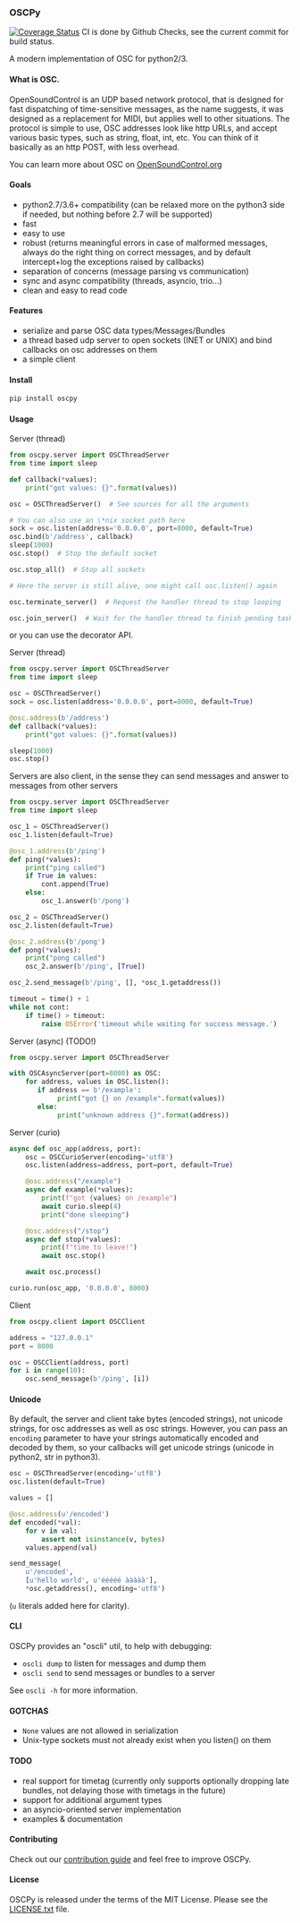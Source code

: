 ### OSCPy

[![Coverage Status](https://coveralls.io/repos/github/kivy/oscpy/badge.svg?branch=master)](https://coveralls.io/github/kivy/oscpy?branch=master)
CI is done by Github Checks, see the current commit for build status.


A modern implementation of OSC for python2/3.

#### What is OSC.

OpenSoundControl is an UDP based network protocol, that is designed for fast
dispatching of time-sensitive messages, as the name suggests, it was designed
as a replacement for MIDI, but applies well to other situations. The protocol is
simple to use, OSC addresses look like http URLs, and accept various basic
types, such as string, float, int, etc. You can think of it basically as an
http POST, with less overhead.

You can learn more about OSC on [OpenSoundControl.org](http://opensoundcontrol.org/)

#### Goals

- python2.7/3.6+ compatibility (can be relaxed more on the python3 side
  if needed, but nothing before 2.7 will be supported)
- fast
- easy to use
- robust (returns meaningful errors in case of malformed messages,
  always do the right thing on correct messages, and by default intercept+log 
  the exceptions raised by callbacks)
- separation of concerns (message parsing vs communication)
- sync and async compatibility (threads, asyncio, trio…)
- clean and easy to read code

#### Features

- serialize and parse OSC data types/Messages/Bundles
- a thread based udp server to open sockets (INET or UNIX) and bind callbacks on osc addresses on them
- a simple client

#### Install
```sh
pip install oscpy
```

#### Usage

Server (thread)

```python
from oscpy.server import OSCThreadServer
from time import sleep

def callback(*values):
    print("got values: {}".format(values))

osc = OSCThreadServer()  # See sources for all the arguments

# You can also use an \*nix socket path here
sock = osc.listen(address='0.0.0.0', port=8000, default=True)
osc.bind(b'/address', callback)
sleep(1000)
osc.stop()  # Stop the default socket

osc.stop_all()  # Stop all sockets

# Here the server is still alive, one might call osc.listen() again

osc.terminate_server()  # Request the handler thread to stop looping

osc.join_server()  # Wait for the handler thread to finish pending tasks and exit
```

or you can use the decorator API.

Server (thread)

```python
from oscpy.server import OSCThreadServer
from time import sleep

osc = OSCThreadServer()
sock = osc.listen(address='0.0.0.0', port=8000, default=True)

@osc.address(b'/address')
def callback(*values):
    print("got values: {}".format(values))

sleep(1000)
osc.stop()
```

Servers are also client, in the sense they can send messages and answer to
messages from other servers

```python
from oscpy.server import OSCThreadServer
from time import sleep

osc_1 = OSCThreadServer()
osc_1.listen(default=True)

@osc_1.address(b'/ping')
def ping(*values):
    print("ping called")
    if True in values:
        cont.append(True)
    else:
        osc_1.answer(b'/pong')

osc_2 = OSCThreadServer()
osc_2.listen(default=True)

@osc_2.address(b'/pong')
def pong(*values):
    print("pong called")
    osc_2.answer(b'/ping', [True])

osc_2.send_message(b'/ping', [], *osc_1.getaddress())

timeout = time() + 1
while not cont:
    if time() > timeout:
        raise OSError('timeout while waiting for success message.')
```


Server (async) (TODO!)

```python
from oscpy.server import OSCThreadServer

with OSCAsyncServer(port=8000) as OSC:
    for address, values in OSC.listen():
       if address == b'/example':
            print("got {} on /example".format(values))
       else:
            print("unknown address {}".format(address))
```

Server (curio)

```python
async def osc_app(address, port):
    osc = OSCCurioServer(encoding='utf8')
    osc.listen(address=address, port=port, default=True)

    @osc.address("/example")
    async def example(*values):
        print(f"got {values} on /example")
        await curio.sleep(4)
        print("done sleeping")

    @osc.address("/stop")
    async def stop(*values):
        print(f"time to leave!")
        await osc.stop()

    await osc.process()

curio.run(osc_app, '0.0.0.0', 8000)
```

Client

```python
from oscpy.client import OSCClient

address = "127.0.0.1"
port = 8000

osc = OSCClient(address, port)
for i in range(10):
    osc.send_message(b'/ping', [i])
```

#### Unicode

By default, the server and client take bytes (encoded strings), not unicode
strings, for osc addresses as well as osc strings. However, you can pass an
`encoding` parameter to have your strings automatically encoded and decoded by
them, so your callbacks will get unicode strings (unicode in python2, str in
python3).

```python
osc = OSCThreadServer(encoding='utf8')
osc.listen(default=True)

values = []

@osc.address(u'/encoded')
def encoded(*val):
    for v in val:
        assert not isinstance(v, bytes)
    values.append(val)

send_message(
    u'/encoded',
    [u'hello world', u'ééééé ààààà'],
    *osc.getaddress(), encoding='utf8')
```

(`u` literals added here for clarity).

#### CLI

OSCPy provides an "oscli" util, to help with debugging:
- `oscli dump` to listen for messages and dump them
- `oscli send` to send messages or bundles to a server

See `oscli -h` for more information.

#### GOTCHAS

- `None` values are not allowed in serialization
- Unix-type sockets must not already exist when you listen() on them

#### TODO

- real support for timetag (currently only supports optionally
  dropping late bundles, not delaying those with timetags in the future)
- support for additional argument types
- an asyncio-oriented server implementation
- examples & documentation

#### Contributing

Check out our [contribution guide](CONTRIBUTING.md) and feel free to improve OSCPy.

#### License

OSCPy is released under the terms of the MIT License.
Please see the [LICENSE.txt](LICENSE.txt) file.
